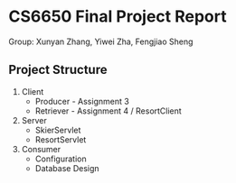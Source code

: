 # CS6650 Final Project Report

Group: Xunyan Zhang, Yiwei Zha, Fengjiao Sheng

## Project Structure

1. Client
   * Producer - Assignment 3
   * Retriever - Assignment 4 / ResortClient
2. Server
    * SkierServlet
    * ResortServlet
3. Consumer
    * Configuration
    * Database Design
